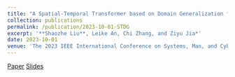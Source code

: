 ```yaml
---
title: "A Spatial-Temporal Transformer based on Domain Generalization for Motor Imagery Classification"
collection: publications
permalink: /publication/2023-10-01-STDG
excerpt: '**Shaozhe Liu**, Leike An, Chi Zhang, and Ziyu Jia*'
date: 2023-10-01
venue: 'The 2023 IEEE International Conference on Systems, Man, and Cybernetics(<span style=" color: red;">SMC, CCF-C</span>)'
---
```


[Paper](http://shaozheliu.github.io/files/SMC2023/SMC2023.pdf)  [Slides](http://shaozheliu.github.io/files/SMC2023/SMC_pre.pdf)

<div style="display:none">paperurl: '[Paper](http://shaozheliu.github.io/files/SMC2023/SMC2023.pdf)'</div>
<div style="display:none">citation: 'Your Name, You. (2009). &quot;Paper Title Number 1.&quot; <i>Journal 1</i>. 1(1).'</div>
